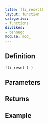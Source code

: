 ```yaml
---
title: fli_reset()
layout: function
categories:
- functions
divlikes:
- bennugd
module: mod_
---
```


## Definition

    fli_reset ( )

## Parameters

## Returns

## Example
